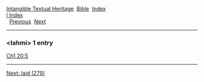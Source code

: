 [Intangible Textual Heritage](../../index)  [Bible](../index) 
[Index](index)   
[l Index](_l_)  
  [Previous](c06584)  [Next](c06586) 

------------------------------------------------------------------------

### &lt;lahmi&gt; 1 entry

[Ch1 20:5](../kjv/ch1020.htm#005)  

------------------------------------------------------------------------

[Next: laid (279)](c06586)

